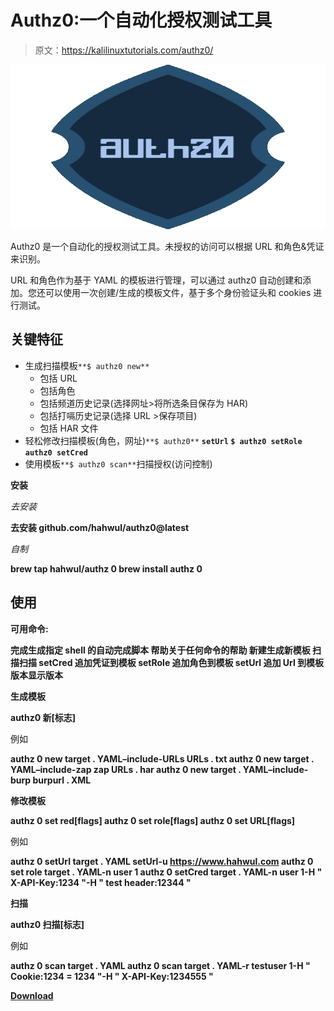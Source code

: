 # Authz0:一个自动化授权测试工具

> 原文：<https://kalilinuxtutorials.com/authz0/>

[![](img/44ed4ed3438ba1aa949435d150ef2c24.png)](https://blogger.googleusercontent.com/img/b/R29vZ2xl/AVvXsEixdM6kquO1TUTSarr7KtxPZbXag47KFt8U2ulqxooMvLRpWa9804YEefmH9TKxmvUtIJPThA3FHcb3zBZxVogZ00ZPBkkfx6PsXkVMwAU4JDNoziZNcpjgALPswZGiXl1nSX88DWgZGIaYqstB2Kofrd8kGblpn3sD6AdTwhEh3o1lHRuZvRG-AVG4/s728/auth%20logo%20(1).png)

Authz0 是一个自动化的授权测试工具。未授权的访问可以根据 URL 和角色&凭证来识别。

URL 和角色作为基于 YAML 的模板进行管理，可以通过 authz0 自动创建和添加。您还可以使用一次创建/生成的模板文件，基于多个身份验证头和 cookies 进行测试。

## 关键特征

*   生成扫描模板`**$ authz0 new**`
    *   包括 URL
    *   包括角色
    *   包括频道历史记录(选择网址>将所选条目保存为 HAR)
    *   包括打嗝历史记录(选择 URL >保存项目)
    *   包括 HAR 文件
*   轻松修改扫描模板(角色，网址)`**$ authz0**` **`setUrl` `$ authz0 setRole` `authz0 setCred`**
*   使用模板`**$ authz0 scan**`扫描授权(访问控制)

**安装**

*去安装*

**去安装 github.com/hahwul/authz0@latest**

*自制*

**brew tap hahwul/authz 0
brew install authz 0**

## 使用

**可用命令:**

**完成生成指定 shell 的自动完成脚本
帮助关于任何命令的帮助
新建生成新模板
扫描扫描
setCred 追加凭证到模板
setRole 追加角色到模板
setUrl 追加 Url 到模板
版本显示版本**

**生成模板**

**authz0 新[标志]**

例如

**authz 0 new target . YAML–include-URLs URLs . txt
authz 0 new target . YAML–include-zap zap URLs . har
authz 0 new target . YAML–include-burp burpurl . XML**

**修改模板**

**authz 0 set red[flags]
authz 0 set role[flags]
authz 0 set URL[flags]**

例如

**authz 0 setUrl target . YAML setUrl-u https://www.hahwul.com
authz 0 set role target . YAML-n user 1
authz 0 setCred target . YAML-n user 1-H " X-API-Key:1234 "-H " test header:12344 "**

**扫描**

**authz0 扫描[标志]**

例如

**authz 0 scan target . YAML
authz 0 scan target . YAML-r testuser 1-H " Cookie:1234 = 1234 "-H " X-API-Key:1234555 "**

[**Download**](https://github.com/hahwul/authz0)